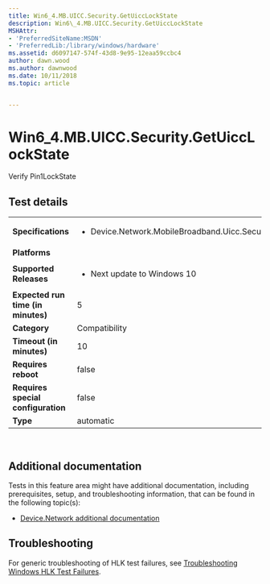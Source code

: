 ```yaml
---
title: Win6_4.MB.UICC.Security.GetUiccLockState
description: Win6\_4.MB.UICC.Security.GetUiccLockState
MSHAttr:
- 'PreferredSiteName:MSDN'
- 'PreferredLib:/library/windows/hardware'
ms.assetid: d6097147-574f-43d8-9e95-12eaa59ccbc4
author: dawn.wood
ms.author: dawnwood
ms.date: 10/11/2018
ms.topic: article


---
```


# Win6_4.MB.UICC.Security.GetUiccLockState


Verify Pin1LockState

## Test details
|||
|---|---|
| **Specifications**  | <ul><li>Device.Network.MobileBroadband.Uicc.Security.Discretional</li></ul> |  
| **Platforms**   | <ul></ul> |
| **Supported Releases** | <ul><li>Next update to Windows 10</li></ul> |
|**Expected run time (in minutes)**| 5 |
|**Category**| Compatibility |
|**Timeout (in minutes)**| 10 |
|**Requires reboot**| false |
|**Requires special configuration**| false |
|**Type**| automatic |

 

## <span id="Additional_documentation"></span><span id="additional_documentation"></span><span id="ADDITIONAL_DOCUMENTATION"></span>Additional documentation


Tests in this feature area might have additional documentation, including prerequisites, setup, and troubleshooting information, that can be found in the following topic(s):

-   [Device.Network additional documentation](device-network-additional-documentation.md)

## <span id="Troubleshooting"></span><span id="troubleshooting"></span><span id="TROUBLESHOOTING"></span>Troubleshooting


For generic troubleshooting of HLK test failures, see [Troubleshooting Windows HLK Test Failures](..\user\troubleshooting-windows-hlk-test-failures.md).

 

 






